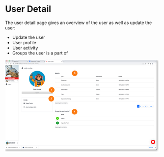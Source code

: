 # User Detail

The user detail page gives an overview of the user as well as update the user:

- Update the user
- User profile
- User activity
- Groups the user is a part of
	
<a href="../../images/users-user-detail-lg.jpg" target="_blank"><img src="../../images/users-user-detail.jpg" style="margin: auto; display: block"></a>

	